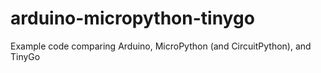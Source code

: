 # arduino-micropython-tinygo
Example code comparing Arduino, MicroPython (and CircuitPython), and TinyGo
